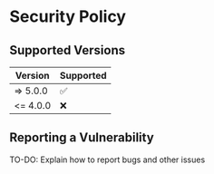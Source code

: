 # Security Policy

## Supported Versions

| Version    | Supported          |
| ---------  | ------------------ |
| => 5.0.0   | :white_check_mark: |
| <= 4.0.0   | :x:                |

## Reporting a Vulnerability

TO-DO: Explain how to report bugs and other issues
